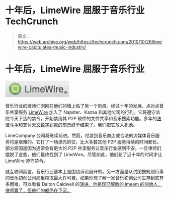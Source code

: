 # 十年后，LimeWire 屈服于音乐行业 TechCrunch

> 原文：<https://web.archive.org/web/https://techcrunch.com/2010/10/26/limewire-capitulates-music-industry/>

# 十年后，LimeWire 屈服于音乐行业

![](img/d3e81009579908773fe35c7f4e6d1526.png)

音乐行业的律师们刚刚在他们的墙上贴了另一个刻痕。经过十年的发展，点对点音乐共享服务 [LimeWire](https://web.archive.org/web/20230205031410/http://www.limewire.com/) 加入了 Napster、Kazaa 和其他公司的行列。它将遵守法院今天下达的禁令，开始禁用其 P2P 软件的文件共享和音乐搜索功能。多年的[法律斗争](https://web.archive.org/web/20230205031410/http://www.crunchgear.com/2006/10/18/limewire-counter-sues-riaa/)和支付[天文数字罚款的前景](https://web.archive.org/web/20230205031410/http://www.p2pnet.net/story/40481)终于结束了。我们把它放入[死池](https://web.archive.org/web/20230205031410/https://techcrunch.com/tag/deadpool/)。

LimeCompany 公司将继续前进。然而，过渡到音乐商店或合法的流媒体音乐服务将是艰难的。它打了一场漂亮的仗，比大多数其他 P2P 服务持续的时间都长。部分原因是因为通常会有更大的 P2P 共享服务让音乐行业感到不安。一旦律师们摆脱了这些，他们最终找到了 LimeWire。尽管如此，他们花了近十年的时间才让 LimeWire 遵守禁令。

就互联网而言，音乐行业基本上是围绕诉讼展开的，另一方面是从试图按规则行事的音乐初创公司那里榨取最大许可费。如果你想了解一家音乐初创公司生存到底有多困难，可以看看 Dalton Caldwell 的[演讲，他是现已解散的 imeem 的创始人。律师赢了，但他们的船仍在下沉。](https://web.archive.org/web/20230205031410/https://techcrunch.com/2010/10/20/imeem-founder-dalton-caldwells-must-see-talk-on-the-challenges-facing-music-startups/)